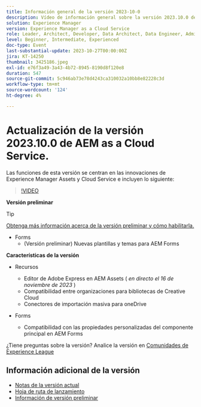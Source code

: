 ```yaml
---
title: Información general de la versión 2023-10-0
description: Vídeo de información general sobre la versión 2023.10.0 de Adobe Experience Manager as a Cloud Service
solution: Experience Manager
version: Experience Manager as a Cloud Service
role: Leader, Architect, Developer, Data Architect, Data Engineer, Admin, User
level: Beginner, Intermediate, Experienced
doc-type: Event
last-substantial-update: 2023-10-27T00:00:00Z
jira: KT-14250
thumbnail: 3425186.jpeg
exl-id: e76f3a49-3a43-4b72-8945-8190d8f120e8
duration: 547
source-git-commit: 5c946ab73e78d4243ca310032a10bb8e82228c3d
workflow-type: tm+mt
source-wordcount: '124'
ht-degree: 4%

---
```


# Actualización de la versión 2023.10.0 de AEM as a Cloud Service.

Las funciones de esta versión se centran en las innovaciones de Experience Manager Assets y Cloud Service e incluyen lo siguiente:

>[!VIDEO](https://video.tv.adobe.com/v/3425186/?learn=on)

**Versión preliminar**

>[!TIP]
>
>[Obtenga más información acerca de la versión preliminar y cómo habilitarla.](https://experienceleague.adobe.com/docs/experience-manager-cloud-service/content/release-notes/prerelease.html)

* Forms
   * (Versión preliminar) Nuevas plantillas y temas para AEM Forms

**Características de la versión**

* Recursos
   * Editor de Adobe Express en AEM Assets ( *en directo el 16 de noviembre de 2023* )
   * Compatibilidad entre organizaciones para bibliotecas de Creative Cloud
   * Conectores de importación masiva para oneDrive

* Forms
   * Compatibilidad con las propiedades personalizadas del componente principal en AEM Forms

¿Tiene preguntas sobre la versión?  Analice la versión en [Comunidades de Experience League](https://adobe.ly/474hr8v)

## Información adicional de la versión

* [Notas de la versión actual](https://experienceleague.adobe.com/docs/experience-manager-cloud-service/content/release-notes/home.html?lang=es)
* [Hoja de ruta de lanzamiento](https://experienceleague.adobe.com/docs/experience-manager-release-information/aem-release-updates/update-releases-roadmap.html?lang=es)
* [Información de versión preliminar](https://experienceleague.adobe.com/docs/experience-manager-cloud-service/content/release-notes/prerelease.html)
